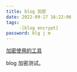 ```yaml
---
title: blog 加密
date: 2022-09-17 16:22:06
tags:
     -[blog encrypt]
password: blg j m
---
```

[加密使用的工具](https://github.com/D0n9X1n/hexo-blog-encrypt)

blog 加密测试。
